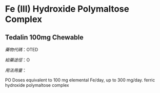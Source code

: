 # Fe (III) Hydroxide Polymaltose Complex

## Tedalin 100mg Chewable

*藥物代碼*：OTED

*給藥途徑*：O

*用法用量*：

PO Doses equivalent to 100 mg elemental Fe/day, up to 300 mg/day.
ferric hydroxide polymaltose complex

